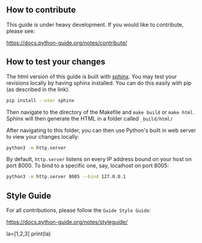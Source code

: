 How to contribute
-----------------

This guide is under heavy development. If you would like to contribute, please
see:

https://docs.python-guide.org/notes/contribute/

How to test your changes
------------------------

The html version of this guide is built with [sphinx](http://www.sphinx-doc.org/en/stable/). You may test your revisions locally by having sphinx installed. You can do this easily with pip (as described in the link).

``` bash
pip install --user sphinx
```

Then navigate to the directory of the Makefile and ```make build``` or ```make html```. Sphinx will then generate the HTML in a folder called `_build/html/`

After navigating to this folder, you can then use Python's built in web server to view your changes locally:

``` bash
python3 -m http.server
```

By default, `http.server` listens on every IP address bound on your host on port 8000. To bind to a specific one, say, localhost on port 8005:

``` bash
python3 -m http.server 8005 --bind 127.0.0.1
```

Style Guide
-----------

For all contributions, please follow the `Guide Style Guide`:

https://docs.python-guide.org/notes/styleguide/

la=[1,2,3]
print(la)